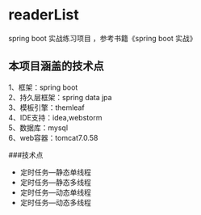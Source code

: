 # readerList
spring boot 实战练习项目  ，参考书籍《spring boot 实战》

## 本项目涵盖的技术点
1、框架：spring boot    <br>
2、持久层框架：spring data jpa <br>
3、模板引擎：themleaf <br>
4、IDE支持：idea,webstorm   <br>
5、数据库：mysql <br>
6、web容器：tomcat7.0.58    <br>

###技术点
* 定时任务—静态单线程
* 定时任务—静态多线程
* 定时任务—动态单线程
* 定时任务—动态多线程
